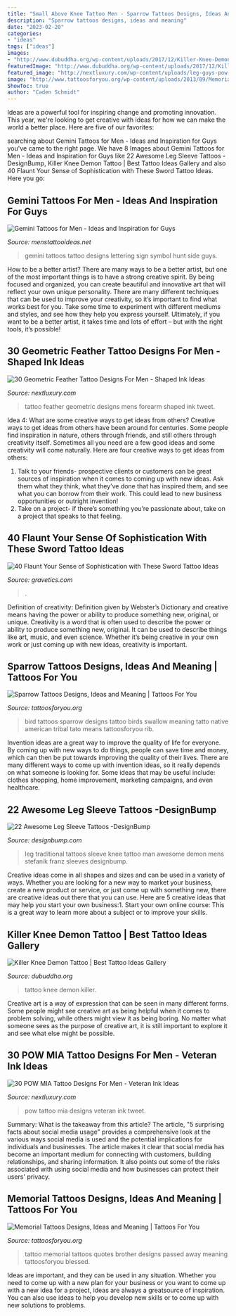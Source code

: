 ```yaml
---
title: "Small Above Knee Tattoo Men - Sparrow Tattoos Designs, Ideas And Meaning"
description: "Sparrow tattoos designs, ideas and meaning"
date: "2023-02-20"
categories:
- "ideas"
tags: ["ideas"]
images:
- "http://www.dubuddha.org/wp-content/uploads/2017/12/Killer-Knee-Demon-Tattoo-by-Ruddeluca-728x728.jpg"
featuredImage: "http://www.dubuddha.org/wp-content/uploads/2017/12/Killer-Knee-Demon-Tattoo-by-Ruddeluca-728x728.jpg"
featured_image: "http://nextluxury.com/wp-content/uploads/leg-guys-pow-mia-tattoo-design-ideas.jpg"
image: "http://www.tattoosforyou.org/wp-content/uploads/2013/09/Memorial-Tattoo-Quotes.jpg"
ShowToc: true
author: "Caden Schmidt"
---
```



Ideas are a powerful tool for inspiring change and promoting innovation. This year, we're looking to get creative with ideas for how we can make the world a better place. Here are five of our favorites: 

	

		
searching about Gemini Tattoos for Men - Ideas and Inspiration for Guys you've came to the right page. We have 8 Images about Gemini Tattoos for Men - Ideas and Inspiration for Guys like 22 Awesome Leg Sleeve Tattoos -DesignBump, Killer Knee Demon Tattoo | Best Tattoo Ideas Gallery and also 40 Flaunt Your Sense of Sophistication with These Sword Tattoo Ideas. Here you go:
		
    
## Gemini Tattoos For Men - Ideas And Inspiration For Guys

<img loading=lazy src="http://www.menstattooideas.net/tattooimages/2016/12/gemini-tattoos-31.jpg" onerror="this.onerror=null;this.src='https://tse4.mm.bing.net/th?id=OIP.q8v7xUEtQPvDJxMavR3pugHaHa&amp;pid=15.1';" alt="Gemini Tattoos for Men - Ideas and Inspiration for Guys">

_Source: menstattooideas.net_

>gemini tattoos tattoo designs lettering sign symbol hunt side guys. 

	

How to be a better artist?
There are many ways to be a better artist, but one of the most important things is to have a strong creative spirit. By being focused and organized, you can create beautiful and innovative art that will reflect your own unique personality. There are many different techniques that can be used to improve your creativity, so it’s important to find what works best for you. Take some time to experiment with different mediums and styles, and see how they help you express yourself. Ultimately, if you want to be a better artist, it takes time and lots of effort – but with the right tools, it’s possible!

    
## 30 Geometric Feather Tattoo Designs For Men - Shaped Ink Ideas

<img loading=lazy src="http://nextluxury.com/wp-content/uploads/mens-small-inner-forearm-geometric-feather-tattoo-design-ideas.jpg" onerror="this.onerror=null;this.src='https://tse3.mm.bing.net/th?id=OIP.AtiPqiDw5kaGcU7IQ6PL4wAAAA&amp;pid=15.1';" alt="30 Geometric Feather Tattoo Designs For Men - Shaped Ink Ideas">

_Source: nextluxury.com_

>tattoo feather geometric designs mens forearm shaped ink tweet. 

	

Idea 4: What are some creative ways to get ideas from others?
Creative ways to get ideas from others have been around for centuries. Some people find inspiration in nature, others through friends, and still others through creativity itself. Sometimes all you need are a few good ideas and some creativity will come naturally. Here are four creative ways to get ideas from others: 
1) Talk to your friends- prospective clients or customers can be great sources of inspiration when it comes to coming up with new ideas. Ask them what they think, what they’ve done that has inspired them, and see what you can borrow from their work. This could lead to new business opportunities or outright invention! 
2) Take on a project- if there’s something you’re passionate about, take on a project that speaks to that feeling.

    
## 40 Flaunt Your Sense Of Sophistication With These Sword Tattoo Ideas

<img loading=lazy src="https://www.gravetics.com/wp-content/uploads/2017/04/tattoo-swordtattoo-goodthingstattooco-blackinkonly-shintattoo-kneetattoo-juniortattooartist.jpg" onerror="this.onerror=null;this.src='https://tse4.mm.bing.net/th?id=OIP.q6k_F-eC9QGIeTOKq-o0AgHaI4&amp;pid=15.1';" alt="40 Flaunt Your Sense of Sophistication with These Sword Tattoo Ideas">

_Source: gravetics.com_

>. 

	

Definition of creativity: Definition given by Webster’s Dictionary and creative means having the power or ability to produce something new, original, or unique.
Creativity is a word that is often used to describe the power or ability to produce something new, original. It can be used to describe things like art, music, and even science. Whether it’s being creative in your own work or just coming up with new ideas, creativity is important.

    
## Sparrow Tattoos Designs, Ideas And Meaning | Tattoos For You

<img loading=lazy src="http://www.tattoosforyou.org/wp-content/uploads/2013/09/Sparrow-Bird-Tattoo-Designs-768x1024.jpg" onerror="this.onerror=null;this.src='https://tse3.mm.bing.net/th?id=OIP.VAQScE8cL3I2mC8eQ6Jb9AHaJ4&amp;pid=15.1';" alt="Sparrow Tattoos Designs, Ideas and Meaning | Tattoos For You">

_Source: tattoosforyou.org_

>bird tattoos sparrow designs tattoo birds swallow meaning tatto native american tribal tato means tattoosforyou rib. 

	

Invention ideas are a great way to improve the quality of life for everyone. By coming up with new ways to do things, people can save time and money, which can then be put towards improving the quality of their lives. There are many different ways to come up with invention ideas, so it really depends on what someone is looking for. Some ideas that may be useful include: clothes shopping, home improvement, marketing campaigns, and even healthcare.

    
## 22 Awesome Leg Sleeve Tattoos -DesignBump

<img loading=lazy src="https://cdn.designbump.com/wp-content/uploads/2015/09/Leg-Sleeves-by-Franz-Stefanik.jpg" onerror="this.onerror=null;this.src='https://tse2.mm.bing.net/th?id=OIP.xoiEVkQPSxNdS9amPeaYQwHaHV&amp;pid=15.1';" alt="22 Awesome Leg Sleeve Tattoos -DesignBump">

_Source: designbump.com_

>leg traditional tattoos sleeve knee tattoo man awesome demon mens stefanik franz sleeves designbump. 

	

Creative ideas come in all shapes and sizes and can be used in a variety of ways. Whether you are looking for a new way to market your business, create a new product or service, or just come up with something new, there are creative ideas out there that you can use. Here are 5 creative ideas that may help you start your own business:1. Start your own online course: This is a great way to learn more about a subject or to improve your skills.

    
## Killer Knee Demon Tattoo | Best Tattoo Ideas Gallery

<img loading=lazy src="http://www.dubuddha.org/wp-content/uploads/2017/12/Killer-Knee-Demon-Tattoo-by-Ruddeluca-728x728.jpg" onerror="this.onerror=null;this.src='https://tse2.mm.bing.net/th?id=OIP.25eH5gKfl0IxQERs4V3R1AHaHa&amp;pid=15.1';" alt="Killer Knee Demon Tattoo | Best Tattoo Ideas Gallery">

_Source: dubuddha.org_

>tattoo knee demon killer. 

	

Creative art is a way of expression that can be seen in many different forms. Some people might see creative art as being helpful when it comes to problem solving, while others might view it as being boring. No matter what someone sees as the purpose of creative art, it is still important to explore it and see what else might be possible.

    
## 30 POW MIA Tattoo Designs For Men - Veteran Ink Ideas

<img loading=lazy src="http://nextluxury.com/wp-content/uploads/leg-guys-pow-mia-tattoo-design-ideas.jpg" onerror="this.onerror=null;this.src='https://tse4.mm.bing.net/th?id=OIP.5CV6Bn7xsPvq1wYlKEeUPgHaKD&amp;pid=15.1';" alt="30 POW MIA Tattoo Designs For Men - Veteran Ink Ideas">

_Source: nextluxury.com_

>pow tattoo mia designs veteran ink tweet. 

	

Summary: What is the takeaway from this article?
The article, "5 surprising facts about social media usage" provides a comprehensive look at the various ways social media is used and the potential implications for individuals and businesses. The article makes it clear that social media has become an important medium for connecting with customers, building relationships, and sharing information. It also points out some of the risks associated with using social media and how businesses can protect their users' privacy.

    
## Memorial Tattoos Designs, Ideas And Meaning | Tattoos For You

<img loading=lazy src="http://www.tattoosforyou.org/wp-content/uploads/2013/09/Memorial-Tattoo-Quotes.jpg" onerror="this.onerror=null;this.src='https://tse4.mm.bing.net/th?id=OIP.HDr1xnI9f2ahP7dyuZXu9wHaFj&amp;pid=15.1';" alt="Memorial Tattoos Designs, Ideas and Meaning | Tattoos For You">

_Source: tattoosforyou.org_

>tattoo memorial tattoos quotes brother designs passed away meaning tattoosforyou blessed. 

	

Ideas are important, and they can be used in any situation. Whether you need to come up with a new plan for your business or you want to come up with a new idea for a project, ideas are always a greatsource of inspiration. You can also use ideas to help you develop new skills or to come up with new solutions to problems.

